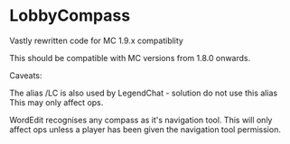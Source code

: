 # LobbyCompass
Vastly rewritten code for MC 1.9.x compatiblity

This should be compatible with MC versions from 1.8.0 onwards.

Caveats:

The alias /LC is also used by LegendChat - solution do not use this alias This may only affect ops.

WordEdit recognises any compass as it's navigation tool. This will only affect ops unless a player has been given the navigation tool permission.
